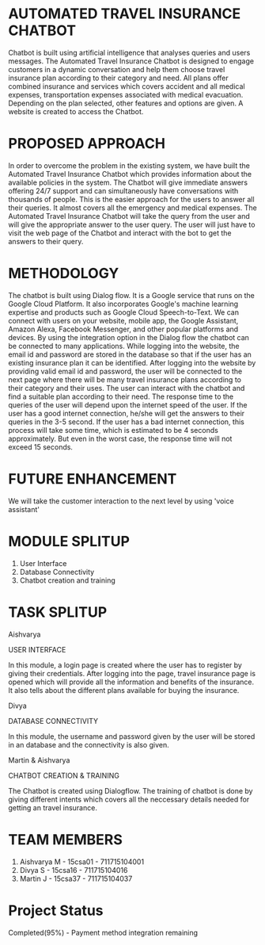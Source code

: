 # AUTOMATED TRAVEL INSURANCE CHATBOT

Chatbot is built using artificial intelligence that analyses queries and users messages. The Automated Travel Insurance Chatbot is designed to engage customers in a dynamic conversation and help them choose travel insurance plan according to their category and need. All plans offer combined insurance and services which covers accident and all medical expenses, transportation expenses associated with medical evacuation. Depending on the plan selected, other features and options are given. A website is created to access the Chatbot. 

# PROPOSED APPROACH

In order to overcome the problem in the existing system, we have built the Automated Travel Insurance Chatbot which provides information about the available policies in the system. The Chatbot will give immediate answers offering 24/7 support and can simultaneously have conversations with thousands of people. This is the easier approach for the users to answer all their queries. It almost covers all the emergency and medical expenses. The Automated Travel Insurance Chatbot will take the query from the user and will give the appropriate answer to the user query. The user will just have to visit the web page of the Chatbot and interact with the bot to get the answers to their query.

# METHODOLOGY

The chatbot is built using Dialog flow. It is a Google service that runs on the Google Cloud Platform. It also incorporates Google's machine learning expertise and products such as Google Cloud Speech-to-Text. 
We can connect with users on your website, mobile app, the Google Assistant, Amazon Alexa, Facebook Messenger, and other popular platforms and devices. 
By using the integration option in the Dialog flow the chatbot can be connected to many applications. 
While logging into the website, the email id and password are stored in the database so that if the user has an existing insurance plan it can be identified.
After logging into the website by providing valid email id and password, the user will be connected to the next page where there will be many travel insurance plans according to their category and their uses. 
The user can interact with the chatbot and find a suitable plan according to their need. The response time to the queries of the user will depend upon the internet speed of the user. 
If the user has a good internet connection, he/she will get the answers to their queries in the 3-5 second. If the user has a bad internet connection, this process will take some time, which is estimated to be 4 seconds approximately. 
But even in the worst case, the response time will not exceed 15 seconds.

# FUTURE ENHANCEMENT

We will take the customer interaction to the next level by using 'voice assistant'


# MODULE SPLITUP

1. User Interface
2. Database Connectivity
3. Chatbot creation and training

# TASK SPLITUP

Aishvarya

USER INTERFACE

In this module, a login page is created where the user has to register by giving their credentials. After logging into the page, travel insurance page is opened which will provide all the information and benefits of the insurance. It also tells about the different plans available for buying the insurance.

Divya

DATABASE CONNECTIVITY

In this module, the username and password given by the user will be stored in an database and the connectivity is also given.

Martin & Aishvarya

CHATBOT CREATION & TRAINING

The Chatbot is created using Dialogflow. The training of chatbot is done by giving different intents which covers all the neccessary details needed for getting an travel insurance.

# TEAM MEMBERS

1. Aishvarya M - 15csa01 - 711715104001
2. Divya S - 15csa16 - 711715104016
3. Martin J - 15csa37 - 711715104037

# Project Status

Completed(95%) - Payment method integration remaining
